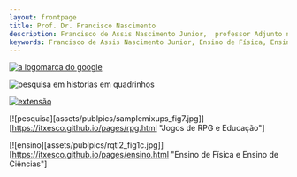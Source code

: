 ```yaml
---
layout: frontpage
title: Prof. Dr. Francisco Nascimento
description: Francisco de Assis Nascimento Junior,  professor Adjunto no Campus Sosígenes Costa da Universidade Federal do Sul da Bahia em Porto Seguro (BA), atuo na formação de professores; pesquisa as relações de identidade de gênero/étnico-raciais com a Ciência através de Histórias em Quadrinhos de Super-Heróis.
keywords: Francisco de Assis Nascimento Junior, Ensino de Física, Ensino de Ciências, histórias em quadrinhos, super-heróis, relações étnico-raciais,  comunidade de aprendizagem
---
```



[![a logomarca do google][logomarca]][google]

![pesquisa em historias em quadrinhos](https://itxesco.github.io/assets/publpics/iplotCorr.jpg)

[![extensão](https://itxesco.github.io/assets/publpics/iplotCorr.jpg)](https://itxesco.github.io/pages/oca.html)

[![pesquisa][assets/publpics/samplemixups_fig7.jpg]][https://itxesco.github.io/pages/rpg.html "Jogos de RPG e Educação"]  

[![ensino][assets/publpics/rqtl2_fig1c.jpg]][https://itxesco.github.io/pages/ensino.html "Ensino de Física e Ensino de Ciências"]

[logomarca]: http://www.google.com/images/logo.gif
[google]: http://www.google.com/ "clique para visitar Google.com"

<!-- Meu comentário em HTML
<div class="navbar">
  <div class="navbar-inner">
      <ul class="nav">

                <li><a href="http://itxesco.github.io/pages/favoritos.html">favoritos</a></li>

      </ul>
  </div>
</div>
-->
